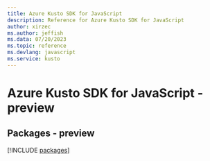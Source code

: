 ```yaml
---
title: Azure Kusto SDK for JavaScript
description: Reference for Azure Kusto SDK for JavaScript
author: xirzec
ms.author: jeffish
ms.data: 07/20/2023
ms.topic: reference
ms.devlang: javascript
ms.service: kusto
---
```

# Azure Kusto SDK for JavaScript - preview
## Packages - preview
[!INCLUDE [packages](kusto-index.md)]